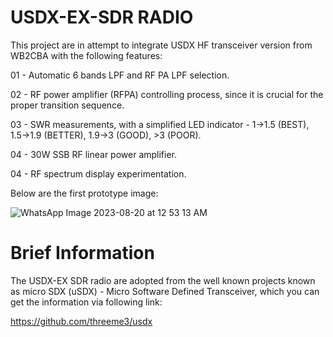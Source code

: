 # USDX-EX-SDR RADIO

This project are in attempt to integrate USDX HF transceiver version from WB2CBA with the following features:

01 - Automatic 6 bands LPF and RF PA LPF selection.

02 - RF power amplifier (RFPA) controlling process, since it is crucial for the proper transition sequence.

03 - SWR measurements, with a simplified LED indicator - 1->1.5 (BEST), 1.5->1.9 (BETTER), 1.9->3 (GOOD), >3 (POOR).

04 - 30W SSB RF linear power amplifier. 

04 - RF spectrum display experimentation.

Below are the first prototype image:

![WhatsApp Image 2023-08-20 at 12 53 13 AM](https://github.com/bahari/USDX-CNTRL-MCU/assets/3076739/5cad0087-fde6-4f5a-9aa8-bb502913f045)

# Brief Information

The USDX-EX SDR radio are adopted from the well known projects known as micro SDX (uSDX) - Micro Software Defined Transceiver, which 
you can get the information via following link:

https://github.com/threeme3/usdx


